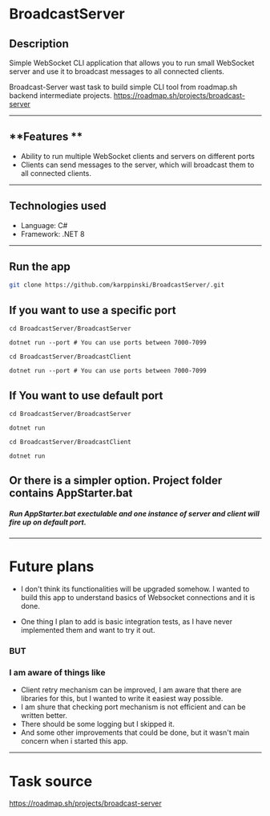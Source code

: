 # **BroadcastServer**

## **Description**

Simple WebSocket CLI application that allows you to run small WebSocket server and use it to broadcast messages to all connected clients.

Broadcast-Server wast task to build simple CLI tool from roadmap.sh backend intermediate projects. 
https://roadmap.sh/projects/broadcast-server


__________________________________________________________________________________________________________________________


## **Features **

- Ability to run multiple WebSocket clients and servers on different ports
- Clients can send messages to the server, which will broadcast them to all connected clients.


__________________________________________________________________________________________________________________________


## **Technologies used**

- Language: C#
- Framework: .NET 8

____________________________________________________________________________________________________________________________


## Run the app

```bash
git clone https://github.com/karppinski/BroadcastServer/.git


```
## If you want to use a specific port
```
cd BroadcastServer/BroadcastServer

dotnet run --port # You can use ports between 7000-7099

cd BroadcastServer/BroadcastClient

dotnet run --port # You can use ports between 7000-7099

```
## If You want to use default port
```
cd BroadcastServer/BroadcastServer

dotnet run 

cd BroadcastServer/BroadcastClient

dotnet run 

```

## Or there is a simpler option. Project folder contains AppStarter.bat

##### Run AppStarter.bat exectulable and one instance of server and client will fire up on default port.

____________________________________________________________________________________________________________________________________

# **Future plans**

- I don't think its functionalities will be upgraded somehow. I wanted to build this app to understand basics of Websocket connections and it is done.

- One thing I plan to add is basic integration tests, as I have never implemented them and want to try it out.
  
### **BUT**

### I am aware of things like
- Client retry mechanism can be improved, I am aware that there are libraries for this, but I wanted to write it easiest way possible.
- I am shure that checking port mechanism is not efficient and can be written better.
- There should be some logging but I skipped it.
- And some other improvements that could be done, but it wasn't main concern when i started this app.

_____________________________________________________________________________________________________________________________________________

# **Task source**

https://roadmap.sh/projects/broadcast-server
